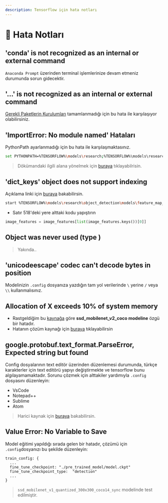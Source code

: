 ```yaml
---
description: Tensorflow için hata notları
---
```


# 🐞 Hata Notları

## 'conda' is not recognized as an internal or external command

`Anaconda Prompt` üzerinden terminal işlemlerinize devam etmeniz durumunda sorun gidecektir.

## '...' is not recognized as an internal or external command

[Gerekli Paketlerin Kurulumları]() tamamlanmadığı için bu hata ile karşılaşıyor olabilirsiniz.

## 'ImportError: No module named' Hataları

PythonPath ayarlanmadığı için bu hata ile karşılaşmaktasınız.

```bash
set PYTHONPATH=%TENSORFLOW%\models\research;%TENSORFLOW%\models\research\slim;%TENSORFLOW%\models\research\object_detection
```

> Dökümandaki ilgili alana yönelmek için [buraya]() tıklayabilrisin.

## 'dict\_keys' object does not support indexing

Açıklama linki için [buraya](https://github.com/tensorflow/models/pull/6044/files) bakabilirsin.

```bash
start %TENSORFLOW%\models\research\object_detection\models\feature_map_generators.py
```

* Satır 518'deki yere alttaki kodu yapıştırın

```python
image_features = image_features[list(image_features.keys())[0]]
```

## Object was never used \(type \)

> Yakında..

## 'unicodeescape' codec can't decode bytes in position

Modelinizin `.config` dosyanıza yazdığın tam yol verilerinde `\` yerine `/` veya `\\` kullanmalısınız.

## Allocation of X exceeds 10% of system memory

* Rastgeldiğim bu [kaynağa](https://github.com/tensorflow/tensorflow/issues/18736#issuecomment-385976699) göre **ssd\_mobilenet\_v2\_coco modeline** özgü bir hatadır.
* Hatanın çözüm kaynağı için [buraya](https://github.com/tensorflow/tensorflow/issues/18736#issuecomment-388709455) tıklayabilirsin

## google.protobuf.text\_format.ParseError, Expected string but found

Config dosyalarının text editör üzerinden düzenlemesi durumunda, türkçe karakterler için text editörü yapıyı değiştirmekte ve tensorflow bunu algılayamamaktadır. Sorunu çözmek için alttakiler yardımıyla `.config` dosyasını düzenleyin:

* VsCode
* Notepad++
* Sublime
* Atom

> Harici kaynak için [buraya](https://github.com/tensorflow/models/issues/1897#issuecomment-313879598) bakabilirsin.

## Value Error: No Variable to Save

Model eğitimi yapıldığı sırada gelen bir hatadır, çözümü için `.config`dosyanızı bu şekilde düzenleyin:

```text
train_config: {
  ...
  fine_tune_checkpoint: "./pre_trained_model/model.ckpt"
  fine_tune_checkpoint_type:  "detection"
  ...
}
```

> `ssd_mobilenet_v1_quantized_300x300_coco14_sync` modelinde test edilmiştir.

